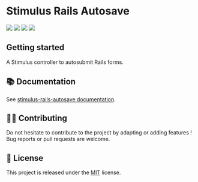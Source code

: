 # Stimulus Rails Autosave

[![](https://img.shields.io/npm/dt/stimulus-rails-autosave.svg)](https://www.npmjs.com/package/stimulus-rails-autosave)
[![](https://img.shields.io/npm/v/stimulus-rails-autosave.svg)](https://www.npmjs.com/package/stimulus-rails-autosave)
[![](https://github.com/stimulus-components/stimulus-rails-autosave/workflows/Lint/badge.svg)](https://github.com/stimulus-components/stimulus-rails-autosave)
[![](https://img.shields.io/github/license/stimulus-components/stimulus-rails-autosave.svg)](https://github.com/stimulus-components/stimulus-rails-autosave)

## Getting started

A Stimulus controller to autosubmit Rails forms.

## 📚 Documentation

See [stimulus-rails-autosave documentation](https://stimulus-components.netlify.app/docs/components/stimulus-rails-autosave/).

## 👷‍♂️ Contributing

Do not hesitate to contribute to the project by adapting or adding features ! Bug reports or pull requests are welcome.

## 📝 License

This project is released under the [MIT](http://opensource.org/licenses/MIT) license.
